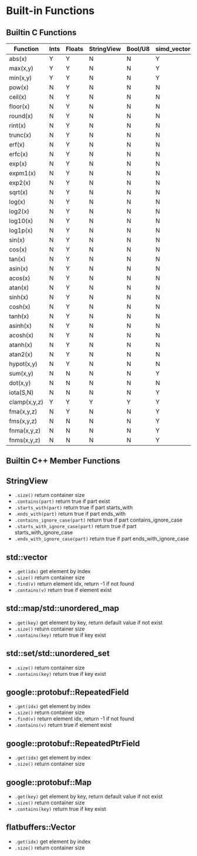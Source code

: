 # Built-in Functions

## Builtin C Functions

|Function        | Ints  | Floats | StringView  |Bool/U8| simd_vector\<Ints\> |simd_vector\<Floats\>  |simd_vector\<Bit\> |simd_vector\<StringView\>|
|------    | ----- | ------ | ------------|-------| --------------------|-------------          |--------           |-------------------------|
|abs(x)    | Y     | Y      | N           | N     | Y                   | Y                     |N                  |N
|max(x,y)  | Y     | Y      | N           | N     | Y                   | Y                     |N                  |N
|min(x,y)  | Y     | Y      | N           | N     | Y                   | Y                     |N                  |N
|pow(x)    | N     | Y      | N           | N     | N                   | Y                     |N                  |N
|ceil(x)   | N     | Y      | N           | N     | N                   | Y                     |N                  |N
|floor(x)  | N     | Y      | N           | N     | N                   | Y                     |N                  |N
|round(x)  | N     | Y      | N           | N     | N                   | Y                     |N                  |N
|rint(x)   | N     | Y      | N           | N     | N                   | Y                     |N                  |N
|trunc(x)  | N     | Y      | N           | N     | N                   | Y                     |N                  |N
|erf(x)    | N     | Y      | N           | N     | N                   | Y                     |N                  |N
|erfc(x)   | N     | Y      | N           | N     | N                   | Y                     |N                  |N
|exp(x)    | N     | Y      | N           | N     | N                   | Y                     |N                  |N
|expm1(x)  | N     | Y      | N           | N     | N                   | Y                     |N                  |N
|exp2(x)   | N     | Y      | N           | N     | N                   | Y                     |N                  |N
|sqrt(x)   | N     | Y      | N           | N     | N                   | Y                     |N                  |N
|log(x)    | N     | Y      | N           | N     | N                   | Y                     |N                  |N
|log2(x)   | N     | Y      | N           | N     | N                   | Y                     |N                  |N
|log10(x)  | N     | Y      | N           | N     | N                   | Y                     |N                  |N
|log1p(x)  | N     | Y      | N           | N     | N                   | Y                     |N                  |N
|sin(x)    | N     | Y      | N           | N     | N                   | Y                     |N                  |N
|cos(x)    | N     | Y      | N           | N     | N                   | Y                     |N                  |N
|tan(x)    | N     | Y      | N           | N     | N                   | Y                     |N                  |N
|asin(x)   | N     | Y      | N           | N     | N                   | Y                     |N                  |N
|acos(x)   | N     | Y      | N           | N     | N                   | Y                     |N                  |N
|atan(x)   | N     | Y      | N           | N     | N                   | Y                     |N                  |N
|sinh(x)   | N     | Y      | N           | N     | N                   | Y                     |N                  |N
|cosh(x)   | N     | Y      | N           | N     | N                   | Y                     |N                  |N
|tanh(x)   | N     | Y      | N           | N     | N                   | Y                     |N                  |N
|asinh(x)  | N     | Y      | N           | N     | N                   | Y                     |N                  |N
|acosh(x)  | N     | Y      | N           | N     | N                   | Y                     |N                  |N
|atanh(x)  | N     | Y      | N           | N     | N                   | Y                     |N                  |N
|atan2(x)  | N     | Y      | N           | N     | N                   | Y                     |N                  |N
|hypot(x,y)| N     | Y      | N           | N     | N                   | Y                     |N                  |N
|sum(x,y)  | N     | N      | N           | N     | Y                   | Y                     |N                  |N
|dot(x,y)  | N     | N      | N           | N     | N                   | Y                     |N                  |N
|iota(S,N) | N     | N      | N           | N     | Y                   | Y                     |N                  |N
|clamp(x,y,z) | Y     | Y      | Y           | Y     | Y                   | Y                    |N                  |N
|fma(x,y,z) | N    |Y       | N           | N     | Y                   | Y                    |N                  |N
|fms(x,y,z) | N    |N       | N           | N     | Y                   | Y                    |N                  |N
|fnma(x,y,z) | N    |N       | N           | N     | Y                   | Y                    |N                  |N
|fnms(x,y,z) | N    |N       | N           | N     | Y                   | Y                    |N                  |N

## Builtin C++ Member Functions

## StringView
- `.size()`    return container size
- `.contains(part)` return true if part exist
- `.starts_with(part)` return true if part starts_with
- `.ends_with(part)` return true if part ends_with
- `.contains_ignore_case(part)` return true if part contains_ignore_case
- `.starts_with_ignore_case(part)` return true if part starts_with_ignore_case
- `.ends_with_ignore_case(part)` return true if part ends_with_ignore_case

## std::vector
- `.get(idx)`  get element by index
- `.size()`    return container size
- `.find(v)`   return element idx, return -1 if not found
- `.contains(v)` return true if element exist

## std::map/std::unordered_map
- `.get(key)`  get element by key, return default value if not exist
- `.size()`    return container size
- `.contains(key)` return true if key exist

## std::set/std::unordered_set
- `.size()`    return container size
- `.contains(key)` return true if key exist

## google::protobuf::RepeatedField
- `.get(idx)`  get element by index
- `.size()`    return container size
- `.find(v)`   return element idx, return -1 if not found
- `.contains(v)` return true if element exist

## google::protobuf::RepeatedPtrField
- `.get(idx)`  get element by index
- `.size()`    return container size

## google::protobuf::Map
- `.get(key)`  get element by key, return default value if not exist
- `.size()`    return container size
- `.contains(key)` return true if key exist

## flatbuffers::Vector
- `.get(idx)`  get element by index
- `.size()`    return container size


